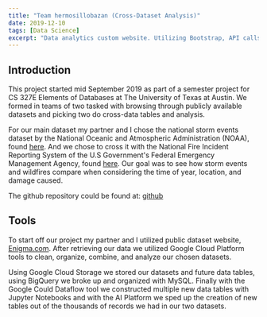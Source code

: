 ```yaml
---
title: "Team hermosillobazan (Cross-Dataset Analysis)"
date: 2019-12-10
tags: [Data Science]
excerpt: "Data analytics custom website. Utilizing Bootstrap, API calls and postgreSQL to construct data tables of different statistics in the NBA."
---
```

## Introduction
This project started mid September 2019 as part of a semester project for CS 327E
Elements of Databases at The University of Texas at Austin. We formed in teams of
two tasked with browsing through publicly available datasets and picking two do cross-data
tables and analysis.

For our main dataset my partner and I chose the national storm events dataset by
the National Oceanic and Atmospheric Administration (NOAA), found [here](https://public.enigma.com/browse/collection/national-climatic-weather-center-storm-events/3d0d8bdf-b885-48b9-a3b1-8a8441fc0131).
And we chose to cross it with the National Fire Incident Reporting System
of the U.S Government's Federal Emergency Management Agency, found [here](https://public.enigma.com/browse/collection/nfirs-wild-land-incidents/952d1599-65cc-4374-afa8-b07f6cdb2f98). Our goal was to see how
storm events and wildfires compare when considering the time of year, location, and
damage caused.

The github repository could be found at: [github](https://github.com/Basilio0505/hermosillobazan-CrossDatasetProject)

## Tools
To start off our project my partner and I utilized public dataset website, [Enigma.com](https://enigma.com/).
After retrieving our data we utilized Google Cloud Platform tools to clean, organize,
combine, and analyze our chosen datasets.

Using Google Cloud Storage we stored our datasets and future data tables, using BigQuery
we broke up and organized with MySQL. Finally with the Google Could Dataflow tool
we constructed multiple new data tables with Jupyter Notebooks and with the AI Platform
we sped up the creation of new tables out of the thousands of records we had in our two 
datasets.

